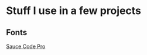 # Stuff I use in a few projects 

## Fonts

[Sauce Code Pro](https://github.com/Lokaltog/powerline-fonts/tree/master/SourceCodePro)
